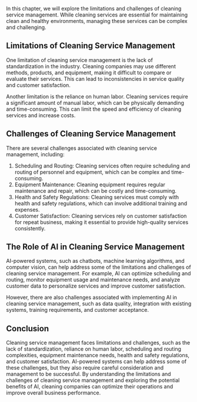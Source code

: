 
In this chapter, we will explore the limitations and challenges of cleaning service management. While cleaning services are essential for maintaining clean and healthy environments, managing these services can be complex and challenging.

Limitations of Cleaning Service Management
------------------------------------------

One limitation of cleaning service management is the lack of standardization in the industry. Cleaning companies may use different methods, products, and equipment, making it difficult to compare or evaluate their services. This can lead to inconsistencies in service quality and customer satisfaction.

Another limitation is the reliance on human labor. Cleaning services require a significant amount of manual labor, which can be physically demanding and time-consuming. This can limit the speed and efficiency of cleaning services and increase costs.

Challenges of Cleaning Service Management
-----------------------------------------

There are several challenges associated with cleaning service management, including:

1. Scheduling and Routing: Cleaning services often require scheduling and routing of personnel and equipment, which can be complex and time-consuming.
2. Equipment Maintenance: Cleaning equipment requires regular maintenance and repair, which can be costly and time-consuming.
3. Health and Safety Regulations: Cleaning services must comply with health and safety regulations, which can involve additional training and expenses.
4. Customer Satisfaction: Cleaning services rely on customer satisfaction for repeat business, making it essential to provide high-quality services consistently.

The Role of AI in Cleaning Service Management
---------------------------------------------

AI-powered systems, such as chatbots, machine learning algorithms, and computer vision, can help address some of the limitations and challenges of cleaning service management. For example, AI can optimize scheduling and routing, monitor equipment usage and maintenance needs, and analyze customer data to personalize services and improve customer satisfaction.

However, there are also challenges associated with implementing AI in cleaning service management, such as data quality, integration with existing systems, training requirements, and customer acceptance.

Conclusion
----------

Cleaning service management faces limitations and challenges, such as the lack of standardization, reliance on human labor, scheduling and routing complexities, equipment maintenance needs, health and safety regulations, and customer satisfaction. AI-powered systems can help address some of these challenges, but they also require careful consideration and management to be successful. By understanding the limitations and challenges of cleaning service management and exploring the potential benefits of AI, cleaning companies can optimize their operations and improve overall business performance.
